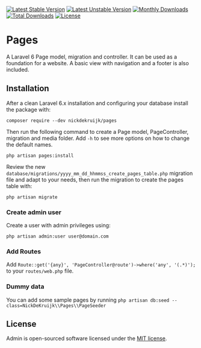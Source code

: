 [![Latest Stable Version](https://poser.pugx.org/nickdekruijk/pages/v/stable)](https://packagist.org/packages/nickdekruijk/pages)
[![Latest Unstable Version](https://poser.pugx.org/nickdekruijk/pages/v/unstable)](https://packagist.org/packages/nickdekruijk/pages)
[![Monthly Downloads](https://poser.pugx.org/nickdekruijk/pages/d/monthly)](https://packagist.org/packages/nickdekruijk/pages)
[![Total Downloads](https://poser.pugx.org/nickdekruijk/pages/downloads)](https://packagist.org/packages/nickdekruijk/pages)
[![License](https://poser.pugx.org/nickdekruijk/pages/license)](https://packagist.org/packages/nickdekruijk/pages)

# Pages
A Laravel 6 Page model, migration and controller. It can be used as a foundation for a website. A basic view with navigation and a footer is also included.

## Installation
After a clean Laravel 6.x installation and configuring your database install the package with:

`composer require --dev nickdekruijk/pages`

Then run the following command to create a Page model, PageController, migration and media folder. Add `-h` to see more options on how to change the default names.

`php artisan pages:install`

Review the new `database/migrations/yyyy_mm_dd_hhmmss_create_pages_table.php` migration file and adapt to your needs, then run the migration to create the pages table with:

`php artisan migrate`

### Create admin user
Create a user with admin privileges using:

`php artisan admin:user user@domain.com`

### Add Routes
Add `Route::get('{any}', 'PageController@route')->where('any', '(.*)');` to your `routes/web.php` file.

### Dummy data
You can add some sample pages by running `php artisan db:seed --class=NickDeKruijk\\Pages\\PageSeeder`

## License
Admin is open-sourced software licensed under the [MIT license](https://opensource.org/licenses/MIT).
